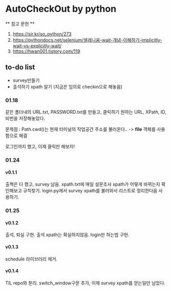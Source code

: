 # AutoCheckOut by python

** 참고 문헌 **
1. https://sir.kr/so_python/273
2. https://pythondocs.net/selenium/셀레니움-wait-개념-이해하기-implicitly-wait-vs-explicitly-wait/
3. https://hwan001.tistory.com/119

## to-do list
- survey만들기
- 출석하기 xpath 알기 (지금은 임의로 checkin으로 해놓음)

### 01.18
같은 폴더내의 URL.txt, PASSWORD.txt를 만들고, 클릭하기 원하는 URL, XPath, ID, 비번을 저장해놓았다.

문제점 : Path.cwd()는 현재 터미널의 작업공간 주소를 불러온다..
 -> __file__ 객체를 사용함으로 해결

로그인까지 했고, 이제 클릭만 해보자!

### 01.24 
#### v0.1.1
출첵은 다 했고, survey 남음.
xpath.txt에 매일 설문조사 xpath가 어떻게 바뀌는지 확인해보고 규칙찾기.
login.py에서 survey xpath를 불러와서 리스트로 정리한다음 사용하기.

### 01.25 
#### v0.1.2
출석, 퇴실 구현.
출석 xpath는 확실하지않음.
login만 하는법 구현.

#### v0.1.3
schedule 라이브러리 제거.

#### v0.1.4
TIL repo와 분리.
switch_window구문 추가, 이제 survey xpath를 얻는일만 남았다.